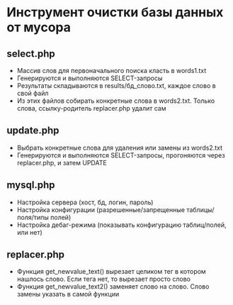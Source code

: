 # Инструмент очистки базы данных от мусора

## select.php

- Массив слов для первоначального поиска класть в words1.txt
- Генерируются и выполняются SELECT-запросы
- Результаты складываются в results/бд_слово.txt, каждое слово в свой файл
- Из этих файлов собирать конкретные слова в words2.txt. Только слова, ссылку-родитель replacer.php удалит сам

## update.php

- Выбрать конкретные слова для удаления или замены из words2.txt
- Генерируются и выполняются SELECT-запросы, прогоняются через replacer.php, и затем UPDATE

## mysql.php

- Настройка сервера (хост, бд, логин, пароль)
- Настройка конфигурации (разрешенные/запрещенные таблицы/поля/типы полей)
- Настройка дебаг-режима (показывать конфигурацию таблиц/полей, или нет)

## replacer.php

- Функция get_newvalue_text() вырезает целиком тег <a> в котором нашлось слово. Если тега <a> нет, то вырезает просто слово
- Функция get_newvalue_text2() заменяет слово на слово. Слово замены указать в самой функции